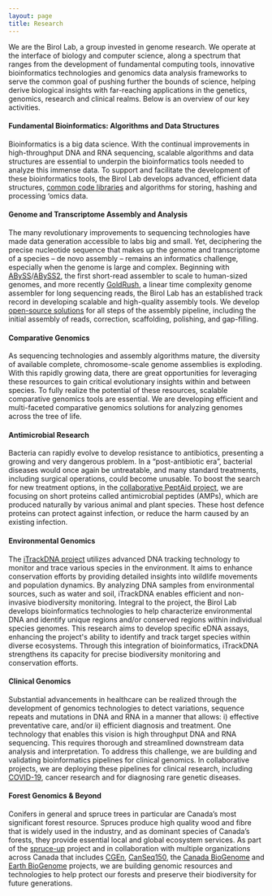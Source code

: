 ```yaml
---
layout: page
title: Research 
---
```


We are the Birol Lab, a group invested in genome research. We operate at the interface of biology and computer science, along a spectrum that ranges from the development of fundamental computing tools, innovative bioinformatics technologies and genomics data analysis frameworks to serve the common goal of pushing further the bounds of science, helping derive biological insights with far-reaching applications in the genetics, genomics, research and clinical realms. Below is an overview of our key activities.

#### **Fundamental Bioinformatics: Algorithms and Data Structures**

Bioinformatics is a big data science. With the continual improvements in high-throughput DNA and RNA sequencing, scalable algorithms and data structures are essential to underpin the bioinformatics tools needed to analyze this immense data. To support and facilitate the development of these bioinformatics tools, the Birol Lab develops advanced, efficient data structures, [common code libraries](https://github.com/bcgsc/btllib) and algorithms for storing, hashing and processing ‘omics data.  


#### **Genome and Transcriptome Assembly and Analysis**

The many revolutionary improvements to sequencing technologies have made data generation accessible to labs big and small. Yet, deciphering the precise nucleotide sequence that makes up the genome and transcriptome of a species – de novo assembly – remains an informatics challenge, especially when the genome is large and complex. Beginning with [ABySS](https://doi.org/10.1101/gr.089532.108)/[ABySS2](https://doi.org/10.1101/gr.214346.116), the first short-read assembler to scale to human-sized genomes, and more recently [GoldRush](https://doi.org/10.1038/s41467-023-38716-x), a linear time complexity genome assembler for long sequencing reads, the Birol Lab has an established track record in developing scalable and high-quality assembly tools. We develop [open-source solutions](https://github.com/bcgsc) for all steps of the assembly pipeline, including the initial assembly of reads, correction, scaffolding, polishing, and gap-filling. 


#### **Comparative Genomics**

As sequencing technologies and assembly algorithms mature, the diversity of available complete, chromosome-scale genome assemblies is exploding. With this rapidly growing data, there are great opportunities for leveraging these resources to gain critical evolutionary insights within and between species. To fully realize the potential of these resources, scalable comparative genomics tools are essential. We are developing efficient and multi-faceted comparative genomics solutions for analyzing genomes across the tree of life.


#### **Antimicrobial Research**

Bacteria can rapidly evolve to develop resistance to antibiotics, presenting a growing and very dangerous problem. In a “post-antibiotic era”, bacterial diseases would once again be untreatable, and many standard treatments, including surgical operations, could become unusable. To boost the search for new treatment options, in the [collaborative PeptAid project](https://genomecanada.ca/project/peptaid-antimicrobial-peptides-replace-antibiotics-farm-veterinary-practice/), we are focusing on short proteins called antimicrobial peptides (AMPs), which are produced naturally by various animal and plant species. These host defence proteins can protect against infection, or reduce the harm caused by an existing infection.


#### **Environmental Genomics**

The [iTrackDNA project](https://itrackdna.ca/) utilizes advanced DNA tracking technology to monitor and trace various species in the environment. It aims to enhance conservation efforts by providing detailed insights into wildlife movements and population dynamics. By analyzing DNA samples from environmental sources, such as water and soil, iTrackDNA enables efficient and non-invasive biodiversity monitoring. Integral to the project, the Birol Lab develops bioinformatics technologies to help characterize environmental DNA and identify unique regions and/or conserved regions within individual species genomes. This research aims to develop specific eDNA assays, enhancing the project's ability to identify and track target species within diverse ecosystems. Through this integration of bioinformatics, iTrackDNA strengthens its capacity for precise biodiversity monitoring and conservation efforts.


#### **Clinical Genomics**

Substantial advancements in healthcare can be realized through the development of genomics technologies to detect variations, sequence repeats and mutations in DNA and RNA in a manner that allows: i) effective preventative care, and/or ii) efficient diagnosis and treatment. One technology that enables this vision is high throughput DNA and RNA sequencing. This requires thorough and streamlined downstream data analysis and interpretation. To address this challenge, we are building and validating bioinformatics pipelines for clinical genomics. In collaborative projects, we are deploying these pipelines for clinical research, including [COVID-19](https://genomecanada.ca/challenge-areas/cancogen/), cancer research and for diagnosing rare genetic diseases.


#### **Forest Genomics & Beyond**

Conifers in general and spruce trees in particular are Canada’s most significant forest resource. Spruces produce high quality wood and fibre that is widely used in the industry, and as dominant species of Canada’s forests, they provide essential local and global ecosystem services. As part of the [spruce-up](https://spruce-up.ca/) project and in collaboration with multiple organizations across Canada that includes [CGEn](https://www.cgen.ca/), [CanSeq150](https://www.cgen.ca/canseq150-overview), the [Canada BioGenome](https://earthbiogenome.ca/index.mhtml) and [Earth BioGenome](https://www.earthbiogenome.org/) projects, we are building genomic resources and technologies to help protect our forests and preserve their biodiversity for future generations.
